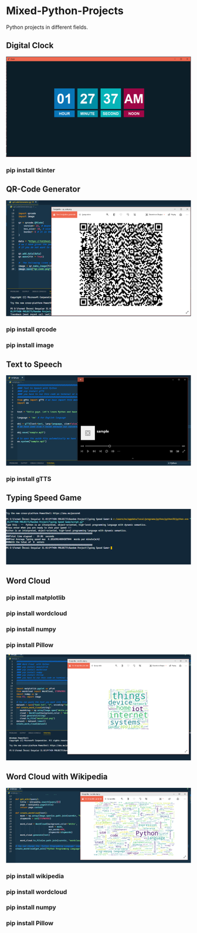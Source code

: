 # Mixed-Python-Projects
Python projects in different fields.

<h2>Digital Clock</h2>
<img src="img/clock.png" >
<h3>pip install tkinter</h3>
<h2>QR-Code Generator</h2>
<img src="img/qr.png" >
<h3>pip install qrcode</h3>
<h3>pip install image</h3>
<h2>Text to Speech</h2>
<img src="img/text_to_speech.png" >
<h3>pip install gTTS</h3>
<h2>Typing Speed Game</h2>
<img src="img/typing.png" >
<h2>Word Cloud</h2>
<h3>pip install matplotlib</h3>
<h3>pip install wordcloud</h3>
<h3>pip install numpy</h3>
<h3>pip install Pillow</h3>
<img src="img/wc.png" >
<h2>Word Cloud with Wikipedia</h2>
<img src="img/wc_wikipedia.png" >
<h3>pip install wikipedia</h3>
<h3>pip install wordcloud</h3>
<h3>pip install numpy</h3>
<h3>pip install Pillow</h3>
